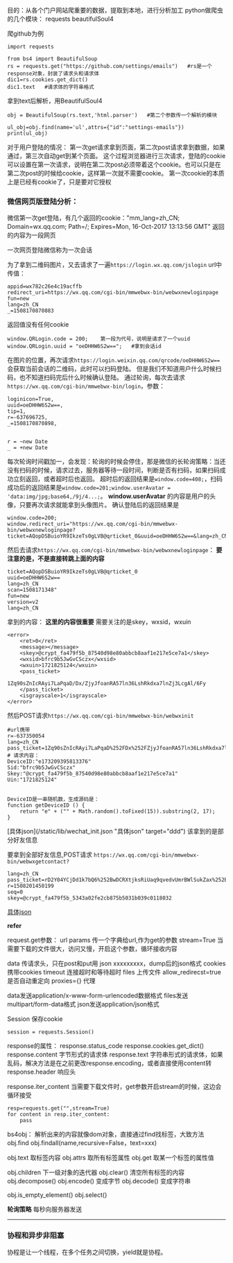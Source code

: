 目的：从各个门户网站爬重要的数据，提取到本地，进行分析加工
python做爬虫的几个模块：
requests
beautifulSoul4

爬github为例
```
import requests

from bs4 import BeautifulSoup
rs = requests.get("https://github.com/settings/emails")   #rs是一个response对象，封装了请求头和请求体
dic1=rs.cookies.get_dict()
dic1.text   #请求体的字符串格式
```
拿到text后解析，用BeautifulSoul4
```
obj = BeautifulSoup(rs.text,'html.parser')   #第二个参数传一个解析的模块

ul_obj=obj.find(name='ul',attrs={"id":"settings-emails"})
print(ul_obj)
```

对于用户登陆的情况：
第一次get请求拿到页面，第二次post请求拿到数据，如果通过，第三次自动get到某个页面。
这个过程浏览器进行三次请求，登陆的cookie可以设置在第一次请求，说明在第二次post必须带着这个cookie。也可以只是在第二次post的时候给cookie，这样第一次就不需要cookie。
第一次cookie的本质上是已经有cookie了，只是要对它授权
### 微信网页版登陆分析：
微信第一次get登陆，有几个返回的cookie："mm_lang=zh_CN; Domain=wx.qq.com; Path=/; Expires=Mon, 16-Oct-2017 13:13:56 GMT"
返回的内容为一段网页

一次网页登陆微信称为一次会话

为了拿到二维码图片，又去请求了一遍`https://login.wx.qq.com/jslogin` url中传值：
```
appid=wx782c26e4c19acffb
redirect_uri=https://wx.qq.com/cgi-bin/mmwebwx-bin/webwxnewloginpage
fun=new
lang=zh_CN
_=1508170870883
```
返回值没有任何cookie
```
window.QRLogin.code = 200;    第一段为代号，说明是请求了一个uuid
window.QRLogin.uuid = "oeDHHW6S2w==";   #拿到会话id
```
在图片的位置，再次请求`https://login.weixin.qq.com/qrcode/oeDHHW6S2w==`会获取当前会话的二维码，此时可以扫码登陆。
但是我们不知道用户什么时候扫码，也不知道扫码完后什么时候确认登陆。
通过轮询，每次去请求`https://wx.qq.com/cgi-bin/mmwebwx-bin/login`，参数：
```
loginicon=True,
uuid=oeDHHW6S2w==,
tip=1,
r=-637696725,
_=1508170870898,


r = ~new Date
_ = +new Date
```


每次轮询时间戳加一，会发现：轮询的时候会停住，那是微信的长轮询策略：当还没有扫码的时候，请求过去，服务器等待一段时间，判断是否有扫码，如果扫码成功立刻返回，或者超时后也返回。
超时后的返回结果是`window.code=408;`，扫码成功后的返回结果是`window.code=201;window.userAvatar = 'data:img/jpg;base64,/9j/4...;`。
**window.userAvatar** 的内容是用户的头像，只要再次请求就能拿到头像图片。
确认登陆后的返回结果是
```
window.code=200;
window.redirect_uri="https://wx.qq.com/cgi-bin/mmwebwx-bin/webwxnewloginpage?ticket=AQopDSBuioYR9IkzeTs0gLVB@qrticket_0&uuid=oeDHHW6S2w==&lang=zh_CN&scan=1508171348";

```

然后去请求`https://wx.qq.com/cgi-bin/mmwebwx-bin/webwxnewloginpage`：
**要注意的是，不是直接转跳上面的内容**
```
ticket=AQopDSBuioYR9IkzeTs0gLVB@qrticket_0
uuid=oeDHHW6S2w==
lang=zh_CN
scan=1508171348"
fun=new
version=v2
lang=zh_CN
```
拿到的内容：  **这里的内容很重要**  需要关注的是skey，wxsid，wxuin
```
<error>
	<ret>0</ret>
	<message></message>
	<skey>@crypt_fa479f5b_87540d98e80abbcb8aaf1e217e5ce7a1</skey>
	<wxsid>bfrc9b5JwGvCSczx</wxsid>
	<wxuin>1721825124</wxuin>
	<pass_ticket>
		1Zq90sZnIcRAyi7LaPqaD/Dx/ZjyJfoanRA57ln36LshRkdxa7lnZj3LcgAl/6Fy
	</pass_ticket>
	<isgrayscale>1</isgrayscale>
</error>
```

然后POST请求`https://wx.qq.com/cgi-bin/mmwebwx-bin/webwxinit`
```
#url携带
r=-637350054
lang=zh_CN
pass_ticket=1Zq90sZnIcRAyi7LaPqaD%252FDx%252FZjyJfoanRA57ln36LshRkdxa7lnZj3LcgAl%252F6Fy
# 请求内容：
DeviceID:"e173209395813376"
Sid:"bfrc9b5JwGvCSczx"
Skey:"@crypt_fa479f5b_87540d98e80abbcb8aaf1e217e5ce7a1"
Uin:"1721825124"


DeviceID是一串随机数，生成源码是：
function getDeviceID () {
	return "e" + ("" + Math.random().toFixed(15)).substring(2, 17);
}
```

[具体json](/static/lib/wechat_init.json "具体json" target="ddd")
该拿到的是部分好友信息

要拿到全部好友信息,POST请求
`https://wx.qq.com/cgi-bin/mmwebwx-bin/webwxgetcontact?`
```
lang=zh_CN
pass_ticket=rD2Y04YCjDd1k7bQ6%252BwDCRXtjksRiUaq9qvedvUmrBWlSukZax%252BZALC1MzYJWT4D
r=1508201450199
seq=0
skey=@crypt_fa479f5b_5343a02fe2cb875b5031b039c0118032
```
[具体json](/static/lib/wechat_new.json )

**refer**



request.get参数：
url
params  传一个字典给url,作为get的参数
stream=True   当需要下载的文件很大，访问又慢，开启这个参数，循环接收内容

data  传请求头，只在post和put用
json   xxxxxxxxx，dump后的json格式
cookies  携带cookies
timeout 连接超时和等待超时
files  上传文件
allow_redirecst=true  是否自动重定向
proxies={}   代理

data发送application/x-www-form-urlencoded数据格式
files发送multipart/form-data格式
json发送application/json格式


Session 保存cookie
```
session = requests.Session()
```

response的属性：
response.status_code
response.cookies.get_dict()
response.content   字节形式的请求体
response.text   字符串形式的请求体，如果乱码，解决方法是在之前更改response.encoding，或者直接使用content转
response.header   响应头

response.iter_content   当需要下载文件时，get参数开启stream的时候，这边会循环接受
```
resp=requests.get("",stream=True)
for content in resp.iter_content:
    pass
```

bs4obj：
解析出来的内容就像dom对象，直接通过find找标签，大致方法
obj.find
obj.findall(name,recursive=False，text=xxx)


obj.text   取标签内容
obj.attrs  取所有标签属性
obj.get   取某一个标签的属性值


obj.children  下一级对象的迭代器
obj.clear()    清空所有标签的内容
obj.decompose()
obj.encode()   变成字节
obj.decode()   变成字符串

obj.is_empty_element()
obj.select()











**轮询策略**
每秒向服务器发送

****
















### 协程和异步非阻塞
协程是让一个线程，在多个任务之间切换，yield就是协程。















